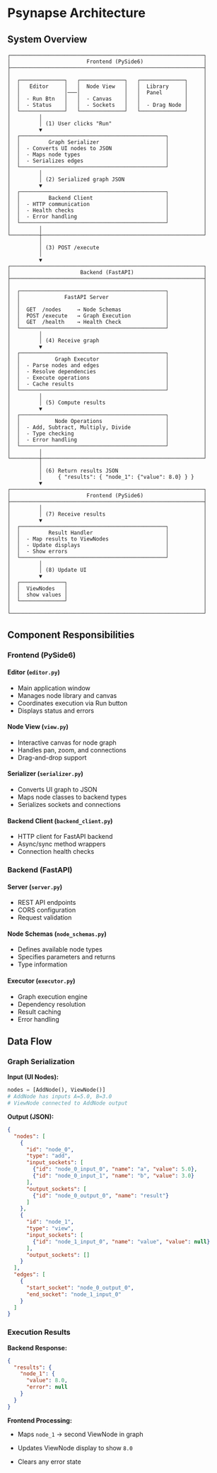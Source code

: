 # Psynapse Architecture

## System Overview

```
┌─────────────────────────────────────────────────────────────┐
│                        Frontend (PySide6)                   │
├─────────────────────────────────────────────────────────────┤
│                                                             │
│  ┌──────────────┐   ┌──────────────┐   ┌──────────────┐     │
│  │   Editor     │   │  Node View   │   │  Library     │     │
│  │              │───│              │   │  Panel       │     │
│  │  - Run Btn   │   │  - Canvas    │   │              │     │
│  │  - Status    │   │  - Sockets   │   │  - Drag Node │     │
│  └──────────────┘   └──────────────┘   └──────────────┘     │
│         │                                                   │
│         │ (1) User clicks "Run"                             │
│         ▼                                                   │
│  ┌──────────────────────────────────────────────┐           │
│  │         Graph Serializer                     │           │
│  │  - Converts UI nodes to JSON                 │           │
│  │  - Maps node types                           │           │
│  │  - Serializes edges                          │           │
│  └──────────────────────────────────────────────┘           │
│         │                                                   │
│         │ (2) Serialized graph JSON                         │
│         ▼                                                   │
│  ┌──────────────────────────────────────────────┐           │
│  │         Backend Client                       │           │
│  │  - HTTP communication                        │           │
│  │  - Health checks                             │           │
│  │  - Error handling                            │           │
│  └──────────────────────────────────────────────┘           │
│         │                                                   │
└─────────┼───────────────────────────────────────────────────┘
          │
          │ (3) POST /execute
          │
          ▼
┌─────────────────────────────────────────────────────────────┐
│                      Backend (FastAPI)                      │
├─────────────────────────────────────────────────────────────┤
│                                                             │
│  ┌──────────────────────────────────────────────┐           │
│  │              FastAPI Server                  │           │
│  │                                              │           │
│  │  GET  /nodes     → Node Schemas              │           │
│  │  POST /execute   → Graph Execution           │           │
│  │  GET  /health    → Health Check              │           │
│  └──────────────────────────────────────────────┘           │
│         │                                                   │
│         │ (4) Receive graph                                 │
│         ▼                                                   │
│  ┌──────────────────────────────────────────────┐           │
│  │           Graph Executor                     │           │
│  │  - Parse nodes and edges                     │           │
│  │  - Resolve dependencies                      │           │
│  │  - Execute operations                        │           │
│  │  - Cache results                             │           │
│  └──────────────────────────────────────────────┘           │
│         │                                                   │
│         │ (5) Compute results                               │
│         ▼                                                   │
│  ┌──────────────────────────────────────────────┐           │
│  │           Node Operations                    │           │
│  │  - Add, Subtract, Multiply, Divide           │           │
│  │  - Type checking                             │           │
│  │  - Error handling                            │           │
│  └──────────────────────────────────────────────┘           │
│         │                                                   │
└─────────┼───────────────────────────────────────────────────┘
          │
          │ (6) Return results JSON
          │     { "results": { "node_1": {"value": 8.0} } }
          ▼
┌─────────────────────────────────────────────────────────────┐
│                        Frontend (PySide6)                   │
├─────────────────────────────────────────────────────────────┤
│         │                                                   │
│         │ (7) Receive results                               │
│         ▼                                                   │
│  ┌──────────────────────────────────────────────┐           │
│  │         Result Handler                       │           │
│  │  - Map results to ViewNodes                  │           │
│  │  - Update displays                           │           │
│  │  - Show errors                               │           │
│  └──────────────────────────────────────────────┘           │
│         │                                                   │
│         │ (8) Update UI                                     │
│         ▼                                                   │
│  ┌──────────────┐                                           │
│  │  ViewNodes   │                                           │
│  │  show values │                                           │
│  └──────────────┘                                           │
│                                                             │
└─────────────────────────────────────────────────────────────┘
```

## Component Responsibilities

### Frontend (PySide6)

#### Editor (`editor.py`)
- Main application window
- Manages node library and canvas
- Coordinates execution via Run button
- Displays status and errors

#### Node View (`view.py`)
- Interactive canvas for node graph
- Handles pan, zoom, and connections
- Drag-and-drop support

#### Serializer (`serializer.py`)
- Converts UI graph to JSON
- Maps node classes to backend types
- Serializes sockets and connections

#### Backend Client (`backend_client.py`)
- HTTP client for FastAPI backend
- Async/sync method wrappers
- Connection health checks

### Backend (FastAPI)

#### Server (`server.py`)
- REST API endpoints
- CORS configuration
- Request validation

#### Node Schemas (`node_schemas.py`)
- Defines available node types
- Specifies parameters and returns
- Type information

#### Executor (`executor.py`)
- Graph execution engine
- Dependency resolution
- Result caching
- Error handling

## Data Flow

### Graph Serialization

**Input (UI Nodes):**
```python
nodes = [AddNode(), ViewNode()]
# AddNode has inputs A=5.0, B=3.0
# ViewNode connected to AddNode output
```

**Output (JSON):**
```json
{
  "nodes": [
    {
      "id": "node_0",
      "type": "add",
      "input_sockets": [
        {"id": "node_0_input_0", "name": "a", "value": 5.0},
        {"id": "node_0_input_1", "name": "b", "value": 3.0}
      ],
      "output_sockets": [
        {"id": "node_0_output_0", "name": "result"}
      ]
    },
    {
      "id": "node_1",
      "type": "view",
      "input_sockets": [
        {"id": "node_1_input_0", "name": "value", "value": null}
      ],
      "output_sockets": []
    }
  ],
  "edges": [
    {
      "start_socket": "node_0_output_0",
      "end_socket": "node_1_input_0"
    }
  ]
}
```

### Execution Results

**Backend Response:**
```json
{
  "results": {
    "node_1": {
      "value": 8.0,
      "error": null
    }
  }
}
```

**Frontend Processing:**

- Maps `node_1` → second ViewNode in graph

- Updates ViewNode display to show `8.0`

- Clears any error state
